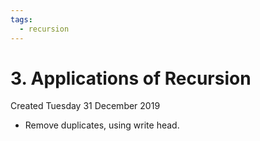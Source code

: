 ```yaml
---
tags:
  - recursion
---
```

# 3. Applications of Recursion
Created Tuesday 31 December 2019

* Remove duplicates, using write head.


